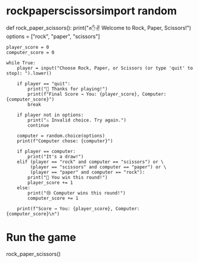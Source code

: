 # rockpaperscissorsimport random

def rock_paper_scissors():
    print("✊✋✌ Welcome to Rock, Paper, Scissors!")
    options = ["rock", "paper", "scissors"]
    
    player_score = 0
    computer_score = 0
    
    while True:
        player = input("Choose Rock, Paper, or Scissors (or type 'quit' to stop): ").lower()
        
        if player == "quit":
            print("👋 Thanks for playing!")
            print(f"Final Score → You: {player_score}, Computer: {computer_score}")
            break
        
        if player not in options:
            print("⚠️ Invalid choice. Try again.")
            continue
        
        computer = random.choice(options)
        print(f"Computer chose: {computer}")
        
        if player == computer:
            print("It's a draw!")
        elif (player == "rock" and computer == "scissors") or \
             (player == "scissors" and computer == "paper") or \
             (player == "paper" and computer == "rock"):
            print("🎉 You win this round!")
            player_score += 1
        else:
            print("😢 Computer wins this round!")
            computer_score += 1
        
        print(f"Score → You: {player_score}, Computer: {computer_score}\n")

# Run the game
rock_paper_scissors()
